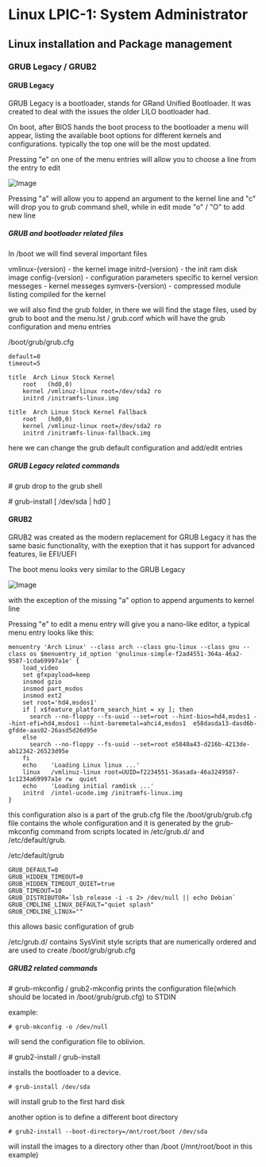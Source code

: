 # Linux LPIC-1: System Administrator

## Linux installation and Package management

### GRUB Legacy / GRUB2 

#### GRUB Legacy

GRUB Legacy is a bootloader, stands for GRand Unified Bootloader.
It was created to deal with the issues the older LILO bootloader had.

On boot, after BIOS hands the boot process to the bootloader
a menu will appear, listing the available boot options
for different kernels and configurations.
typically the top one will be the most updated.

Pressing "e" on one of the menu entries will allow you to
choose a line from the entry to edit

![Image](https://docs.oracle.com/cd/E36784_01/html/E36801/figures/bootscreen4.png)

Pressing "a" will allow you to append an argument to the kernel line
and "c" will drop you to grub command shell, while in edit mode "o" / "O" to add new line

##### GRUB and bootloader related files

In /boot we will find several important files

vmlinux-(version) - the kernel image
initrd-(version) - the init ram disk image
config-(version) - configuration parameters specific to kernel version
messeges - kernel messeges
symvers-(version) - compressed module listing compiled for the kernel

we will also find the grub folder,
in there we will find the stage files, used by grub to boot
and the menu.lst / grub.conf
which will have the grub configuration and menu entries


/boot/grub/grub.cfg
```
default=0
timeout=5

title  Arch Linux Stock Kernel
    root   (hd0,0)
    kernel /vmlinuz-linux root=/dev/sda2 ro
    initrd /initramfs-linux.img

title  Arch Linux Stock Kernel Fallback
    root   (hd0,0)
    kernel /vmlinuz-linux root=/dev/sda2 ro
    initrd /initramfs-linux-fallback.img
```

here we can change the grub default configuration and add/edit entries

##### GRUB Legacy related commands

\# grub
drop to the grub shell

\# grub-install [ /dev/sda | hd0 ]


#### GRUB2

GRUB2 was created as the modern replacement for GRUB Legacy
it has the same basic functionality, with the exeption
that it has support for advanced features, lie EFI/UEFI

The boot menu looks very similar to the GRUB Legacy

![Image](https://www.dedoimedo.com/images/computers_new_2/grub2-chainload.png)

with the exception of the missing "a" option to append arguments to kernel line

Pressing "e" to edit a menu entry will give you a nano-like editor, a typical
menu entry looks like this:


```
menuentry 'Arch Linux' --class arch --class gnu-linux --class gnu --class os $menuentry_id_option 'gnulinux-simple-f2ad4551-364a-46a2-9587-1cda69997a1e' {
	load_video
	set gfxpayload=keep
	insmod gzio
	insmod part_msdos
	insmod ext2
	set root='hd4,msdos1'
	if [ x$feature_platform_search_hint = xy ]; then
	  search --no-floppy --fs-uuid --set=root --hint-bios=hd4,msdos1 --hint-efi=hd4,msdos1 --hint-baremetal=ahci4,msdos1  e58dasda13-dasd6b-gfdde-aas02-26asd5d26d95e
	else
	  search --no-floppy --fs-uuid --set=root e5840a43-d216b-4213de-ab12342-26523d95e
	fi
	echo	'Loading Linux linux ...'
	linux	/vmlinuz-linux root=UUID=f2234551-36asada-46a3249587-1c1234a69997a1e rw  quiet
	echo	'Loading initial ramdisk ...'
	initrd  /intel-ucode.img /initramfs-linux.img
}

```

this configuration also is a part  of the grub.cfg file
the /boot/grub/grub.cfg file contains the whole configuration
and it is generated by the grub-mkconfig command from scripts
located in /etc/grub.d/ and /etc/default/grub.

/etc/default/grub
```
GRUB_DEFAULT=0
GRUB_HIDDEN_TIMEOUT=0
GRUB_HIDDEN_TIMEOUT_QUIET=true
GRUB_TIMEOUT=10
GRUB_DISTRIBUTOR=`lsb_release -i -s 2> /dev/null || echo Debian`
GRUB_CMDLINE_LINUX_DEFAULT="quiet splash"
GRUB_CMDLINE_LINUX=""
```
this allows basic configuration of grub

/etc/grub.d/
contains SysVinit style scripts that are numerically ordered
and are used to create /boot/grub/grub.cfg

##### GRUB2 related commands


\# grub-mkconfig / grub2-mkconfig
prints the configuration file(which should be located in /boot/grub/grub.cfg)
to STDIN

example:
```
# grub-mkconfig -o /dev/null
```
will send the configuration file to oblivion.


\# grub2-install / grub-install

installs the bootloader to a device.
```
# grub-install /dev/sda
```
will install grub to the first hard disk

another option is to define a different boot directory
```
# grub2-install --boot-directory=/mnt/root/boot /dev/sda
```
will install the images to a directory other than /boot (/mnt/root/boot in this example)
